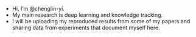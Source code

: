 - Hi, I’m @chenglin-yi.
- My main research is deep learning and knowledge tracking.
- I will be uploading my reproduced results from some of my papers and sharing data from experiments that document myself here.

<!---
chenglin-yi/chenglin-yi is a ✨ special ✨ repository because its `README.md` (this file) appears on your GitHub profile.
You can click the Preview link to take a look at your changes.
--->
